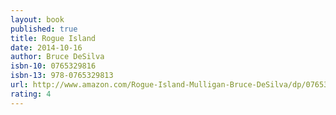 ```yaml
---
layout: book
published: true
title: Rogue Island
date: 2014-10-16
author: Bruce DeSilva 
isbn-10: 0765329816
isbn-13: 978-0765329813
url: http://www.amazon.com/Rogue-Island-Mulligan-Bruce-DeSilva/dp/0765329816/ref=sr_1_1?s=books&ie=UTF8&qid=1434744571&sr=1-1&keywords=rogue+island
rating: 4
---
```


